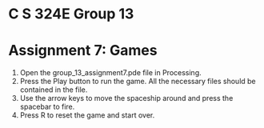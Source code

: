 # C S 324E Group 13

# Assignment 7: Games

1. Open the group_13_assignment7.pde file in Processing.
2. Press the Play button to run the game. All the necessary files should be contained in the file.
3. Use the arrow keys to move the spaceship around and press the spacebar to fire. 
4. Press R to reset the game and start over.